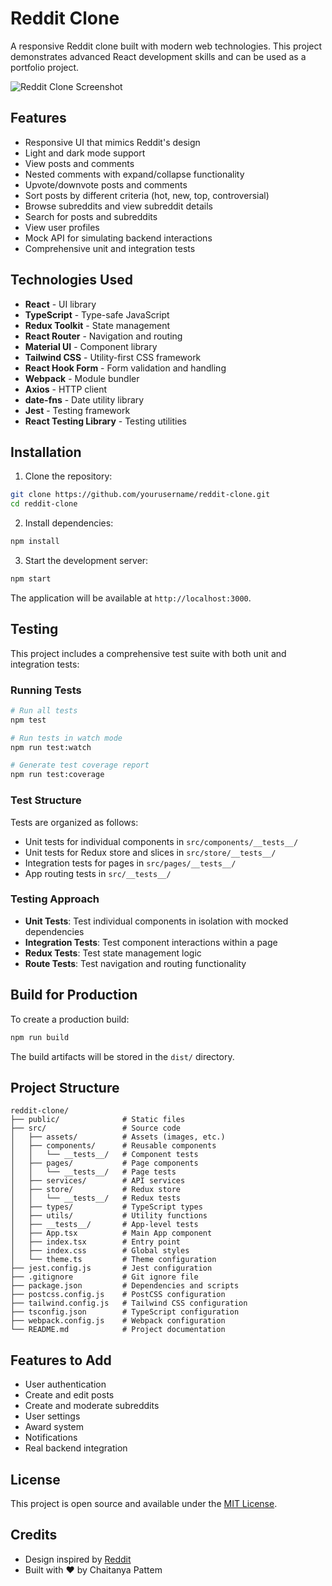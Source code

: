 # Reddit Clone

A responsive Reddit clone built with modern web technologies. This project demonstrates advanced React development skills and can be used as a portfolio project.

![Reddit Clone Screenshot](./screenshot.png)

## Features

- Responsive UI that mimics Reddit's design
- Light and dark mode support
- View posts and comments
- Nested comments with expand/collapse functionality
- Upvote/downvote posts and comments
- Sort posts by different criteria (hot, new, top, controversial)
- Browse subreddits and view subreddit details
- Search for posts and subreddits
- View user profiles
- Mock API for simulating backend interactions
- Comprehensive unit and integration tests

## Technologies Used

- **React** - UI library
- **TypeScript** - Type-safe JavaScript
- **Redux Toolkit** - State management
- **React Router** - Navigation and routing
- **Material UI** - Component library
- **Tailwind CSS** - Utility-first CSS framework
- **React Hook Form** - Form validation and handling
- **Webpack** - Module bundler
- **Axios** - HTTP client
- **date-fns** - Date utility library
- **Jest** - Testing framework
- **React Testing Library** - Testing utilities

## Installation

1. Clone the repository:

```bash
git clone https://github.com/yourusername/reddit-clone.git
cd reddit-clone
```

2. Install dependencies:

```bash
npm install
```

3. Start the development server:

```bash
npm start
```

The application will be available at `http://localhost:3000`.

## Testing

This project includes a comprehensive test suite with both unit and integration tests:

### Running Tests

```bash
# Run all tests
npm test

# Run tests in watch mode
npm run test:watch

# Generate test coverage report
npm run test:coverage
```

### Test Structure

Tests are organized as follows:

- Unit tests for individual components in `src/components/__tests__/`
- Unit tests for Redux store and slices in `src/store/__tests__/`
- Integration tests for pages in `src/pages/__tests__/`
- App routing tests in `src/__tests__/`

### Testing Approach

- **Unit Tests**: Test individual components in isolation with mocked dependencies
- **Integration Tests**: Test component interactions within a page
- **Redux Tests**: Test state management logic
- **Route Tests**: Test navigation and routing functionality

## Build for Production

To create a production build:

```bash
npm run build
```

The build artifacts will be stored in the `dist/` directory.

## Project Structure

```
reddit-clone/
├── public/              # Static files
├── src/                 # Source code
│   ├── assets/          # Assets (images, etc.)
│   ├── components/      # Reusable components
│   │   └── __tests__/   # Component tests
│   ├── pages/           # Page components
│   │   └── __tests__/   # Page tests
│   ├── services/        # API services
│   ├── store/           # Redux store
│   │   └── __tests__/   # Redux tests
│   ├── types/           # TypeScript types
│   ├── utils/           # Utility functions
│   ├── __tests__/       # App-level tests
│   ├── App.tsx          # Main App component
│   ├── index.tsx        # Entry point
│   ├── index.css        # Global styles
│   └── theme.ts         # Theme configuration
├── jest.config.js       # Jest configuration
├── .gitignore           # Git ignore file
├── package.json         # Dependencies and scripts
├── postcss.config.js    # PostCSS configuration
├── tailwind.config.js   # Tailwind CSS configuration
├── tsconfig.json        # TypeScript configuration
├── webpack.config.js    # Webpack configuration
└── README.md            # Project documentation
```

## Features to Add

- User authentication
- Create and edit posts
- Create and moderate subreddits
- User settings
- Award system
- Notifications
- Real backend integration

## License

This project is open source and available under the [MIT License](LICENSE).

## Credits

- Design inspired by [Reddit](https://www.reddit.com/)
- Built with ❤️ by Chaitanya Pattem